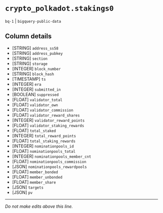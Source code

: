 # `crypto_polkadot.stakings0`
`bq-1` | `bigquery-public-data`

## Column details
* [STRING]    `address_ss58`
* [STRING]    `address_pubkey`
* [STRING]    `section`
* [STRING]    `storage`
* [INTEGER]   `block_number`
* [STRING]    `block_hash`
* [TIMESTAMP] `ts`
* [INTEGER]   `era`
* [INTEGER]   `submitted_in`
* [BOOLEAN]   `suppressed`
* [FLOAT]     `validator_total`
* [FLOAT]     `validator_own`
* [FLOAT]     `validator_commission`
* [FLOAT]     `validator_reward_shares`
* [INTEGER]   `validator_reward_points`
* [FLOAT]     `validator_staking_rewards`
* [FLOAT]     `total_staked`
* [INTEGER]   `total_reward_points`
* [FLOAT]     `total_staking_rewards`
* [INTEGER]   `nominationpools_id`
* [FLOAT]     `nominationpools_total`
* [INTEGER]   `nominationpools_member_cnt`
* [FLOAT]     `nominationpools_commission`
* [JSON]      `nominationpools_rewardpools`
* [FLOAT]     `member_bonded`
* [FLOAT]     `member_unbonded`
* [FLOAT]     `member_share`
* [JSON]      `targets`
* [JSON]      `pv`

-------------------------------------------------------------------------------
*Do not make edits above this line.*

